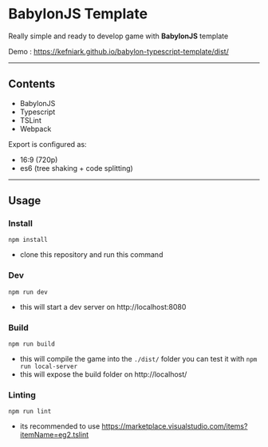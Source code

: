 # BabylonJS Template

Really simple and ready to develop game with **BabylonJS** template

Demo : https://kefniark.github.io/babylon-typescript-template/dist/

---

## Contents

* BabylonJS
* Typescript
* TSLint
* Webpack

Export is configured as:
* 16:9 (720p)
* es6 (tree shaking + code splitting)

---

## Usage

### Install
```
npm install
```
 - clone this repository and run this command

### Dev
```
npm run dev
```
 - this will start a dev server on http://localhost:8080

### Build
```
npm run build
```
 - this will compile the game into the `./dist/` folder
you can test it with `npm run local-server`
 - this will expose the build folder on http://localhost/

### Linting
```
npm run lint
```
 - its recommended to use https://marketplace.visualstudio.com/items?itemName=eg2.tslint

